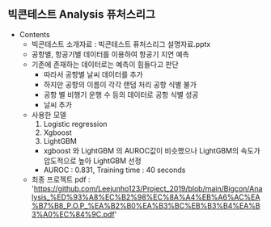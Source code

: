 ## 빅콘테스트 Analysis 퓨처스리그
- Contents
    + 빅콘테스트 소개자료 : 빅콘테스트 퓨처스리그 설명자료.pptx
    + 공항별, 항공기별 데이터를 이용하여 항공기 지연 예측
    + 기존에 존재하는 데이터로는 예측이 힘들다고 판단
        + 따라서 공항별 날씨 데이터를 추가
        + 하지만 공항의 이름이 각각 랜덤 처리 공항 식별 불가
        + 공항 별 비행기 운행 수 등의 데이터로 공항 식별 성공
        + 날씨 추가
    + 사용한 모델
        1. Logistic regression
        2. Xgboost
        3. LightGBM
        + xgboost 와 LightGBM 의 AUROC값이 비슷했으나 LightGBM의 속도가 압도적으로 높아 LightGBM 선정
        + AUROC : 0.831, Training time : 40 seconds
    + 최종 프로젝트 pdf : 'https://github.com/Leejunho123/Project_2019/blob/main/Bigcon/Analysis_%ED%93%A8%EC%B2%98%EC%8A%A4%EB%A6%AC%EA%B7%B8_P.O.P_%EA%B2%B0%EA%B3%BC%EB%B3%B4%EA%B3%A0%EC%84%9C.pdf'

